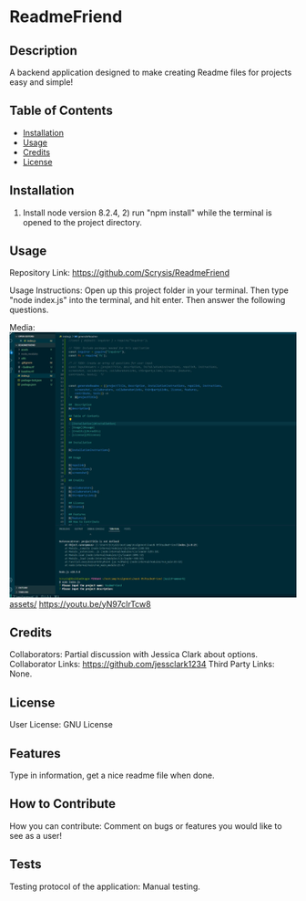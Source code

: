 #  ReadmeFriend

##  Description
A backend application designed to make creating Readme files for projects easy and simple!

## Table of Contents 

- [Installation](#installation)
- [Usage](#usage)
- [Credits](#credits)
- [License](#license)

## Installation

1) Install node version 8.2.4, 2) run "npm install" while the terminal is opened to the project directory.

## Usage

Repository Link:
https://github.com/Scrysis/ReadmeFriend

Usage Instructions:
Open up this project folder in your terminal.  Then type "node index.js" into the terminal, and hit enter.  Then answer the following questions.

Media:
![Image](assets/153636.jpg)
[assets/](https://github.com/Scrysis/ReadmeFriend/blob/main/assets/Make%20a%20readme%20file_.webm)
https://youtu.be/yN97cIrTcw8


## Credits

Collaborators:
Partial discussion with Jessica Clark about options.
Collaborator Links:
https://github.com/jessclark1234 
Third Party Links:
None.

## License

User License:
GNU License

## Features

Type in information, get a nice readme file when done.

## How to Contribute

How you can contribute:
Comment on bugs or features you would like to see as a user!

## Tests
Testing protocol of the application:
Manual testing.
